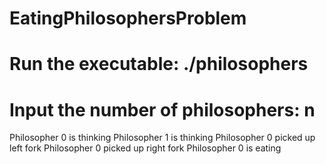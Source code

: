 ﻿# EatingPhilosophersProblem

# Run the executable: ./philosophers 

# Input the number of philosophers: n 

  Philosopher 0 is thinking
  Philosopher 1 is thinking
  Philosopher 0 picked up left fork
  Philosopher 0 picked up right fork
  Philosopher 0 is eating

